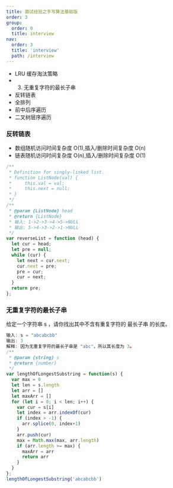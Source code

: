 ```yaml
---
title: 面试经验之手写算法基础版
order: 3
group:
  order: 0
  title: interview
nav:
  order: 3
  title: 'interview'
  path: /interview
---
```


- LRU 缓存淘汰策略
- 3. 无重复字符的最长子串
- 反转链表
- 全排列
- 前中后序遍历
- 二叉树层序遍历

### 反转链表

- 数组随机访问时间复杂度 O(1),插入/删除时间复杂度 O(n)
- 链表随机访问时间复杂度 O(n),插入/删除时间复杂度 O(1)

```js
/**
 * Definition for singly-linked list.
 * function ListNode(val) {
 *     this.val = val;
 *     this.next = null;
 * }
 */
/**
 * @param {ListNode} head
 * @return {ListNode}
 * 输入: 1->2->3->4->5->NULL
 * 输出: 5->4->3->2->1->NULL
 */
var reverseList = function (head) {
  let cur = head;
  let pre = null;
  while (cur) {
    let next = cur.next;
    cur.next = pre;
    pre = cur;
    cur = next;
  }
  return pre;
};
```

### 无重复字符的最长子串

给定一个字符串 s ，请你找出其中不含有重复字符的 最长子串 的长度。

```js
输入: s = "abcabcbb"
输出: 3
解释: 因为无重复字符的最长子串是 "abc"，所以其长度为 3。
/**
 * @param {string} s
 * @return {number}
 */
var lengthOfLongestSubstring = function(s) {
  var max = 0
  let len = s.length
  let arr = []
  let maxArr = []
  for (let i = 0; i < len; i++) {
    var cur = s[i]
    let index = arr.indexOf(cur)
    if (index > -1) {
      arr.splice(0, index+1)
    }
    arr.push(cur)
    max = Math.max(max, arr.length)
    if (arr.length >= max) {
      maxArr = arr
      return arr
    }
  }
};
lengthOfLongestSubstring('abcabcbb')
```
